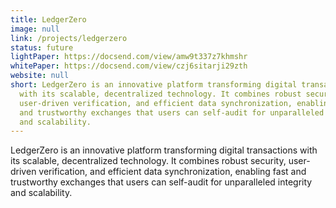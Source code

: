 ```yaml
---
title: LedgerZero
image: null
link: /projects/ledgerzero
status: future
lightPaper: https://docsend.com/view/amw9t337z7khmshr
whitePaper: https://docsend.com/view/czj6sitarji29zth
website: null
short: LedgerZero is an innovative platform transforming digital transactions
  with its scalable, decentralized technology. It combines robust security,
  user-driven verification, and efficient data synchronization, enabling fast
  and trustworthy exchanges that users can self-audit for unparalleled integrity
  and scalability.
---
```


LedgerZero is an innovative platform transforming digital transactions with its scalable, decentralized technology. It combines robust security, user-driven verification, and efficient data synchronization, enabling fast and trustworthy exchanges that users can self-audit for unparalleled integrity and scalability.
